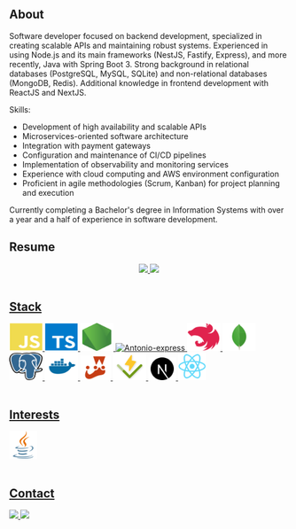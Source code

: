 ## About

Software developer focused on backend development, specialized in creating scalable APIs and maintaining robust systems. Experienced in using Node.js and its main frameworks (NestJS, Fastify, Express), and more recently, Java with Spring Boot 3. Strong background in relational databases (PostgreSQL, MySQL, SQLite) and non-relational databases (MongoDB, Redis). Additional knowledge in frontend development with ReactJS and NextJS.

Skills:
- Development of high availability and scalable APIs
- Microservices-oriented software architecture
- Integration with payment gateways
- Configuration and maintenance of CI/CD pipelines
- Implementation of observability and monitoring services
- Experience with cloud computing and AWS environment configuration
- Proficient in agile methodologies (Scrum, Kanban) for project planning and execution

Currently completing a Bachelor's degree in Information Systems with over a year and a half of experience in software development.

## Resume

<div align="center">
  <a href="https://github.com/DevVictor19">
  <img height="180em" src="https://github-readme-stats.vercel.app/api?username=DevVictor19&show_icons=true&theme=tokyonight&include_all_commits=true&count_private=true"/>
  <img height="180em" src="https://github-readme-stats.vercel.app/api/top-langs/?username=DevVictor19&layout=compact&langs_count=7&theme=tokyonight"/>
</div>
<br>

## Stack

<div>
  <img 
    src="https://raw.githubusercontent.com/devicons/devicon/master/icons/javascript/javascript-plain.svg" alt="Antonio-Js" 
    height="50" 
    width="60"  
    title="JavaScript"
  />
  <img 
    src="https://raw.githubusercontent.com/devicons/devicon/master/icons/typescript/typescript-original.svg" 
    alt="Antonio-ts" 
    height="50" 
    width="60"  
    title="TypeScript"
  />
   <img 
    src="https://raw.githubusercontent.com/devicons/devicon/master/icons/nodejs/nodejs-original.svg"
    alt="Antonio-node" 
    height="50" 
    width="60" 
    title="NodeJs"
  />
  <img 
    src="https://icongr.am/devicon/express-original.svg?size=128&color=83cd29" 
    alt="Antonio-express" 
    height="50" 
    width="60" 
    title="Express"
  />
  <img src="./assets/nestjs.svg"
    alt="Antonio-nestjs" 
    height="50" 
    width="60" 
    title="NestJS" 
  />
  <img 
    src="https://raw.githubusercontent.com/devicons/devicon/master/icons/mongodb/mongodb-original.svg"
    alt="Antonio-mongo" 
    height="50" 
    width="60" 
    title="MongoDB"
  />
  <img 
    src="./assets/postgres.svg" 
    alt="Antonio-postgres" 
    height="50" 
    width="60" 
    title="PostgresSQL"
  />
  <img 
    src="./assets/docker.svg" 
    alt="Antonio-docker" 
    height="50" 
    width="60" 
    title="Docker"
  />
  <img 
      src="./assets/jest.svg" 
      alt="Jest logo" 
      width="55"
      title="Jest" 
    />
  <img 
      src="./assets/vitest.svg" 
      alt="Vitest logo"  
      width="60" 
      title="Vitest"
    />
  <img 
      src="./assets/nextjs.svg" 
      alt="next logo" 
      width="50" 
      title="NextJs"
    />
   <img 
    src="https://raw.githubusercontent.com/devicons/devicon/master/icons/react/react-original.svg"
    alt="Antonio-React" 
    height="50" 
    width="50"  
    title="React"
  />
</div>
<br>

## Interests

<div>
    <img 
      src="./assets/java.svg" 
      alt="Java logo" 
      width="50" 
      title="Java"
    />
</div>
<br>
  
## Contact
  <div> 
    <a href = "mailto:antoniovictor1604@gmail.com">
      <img src="https://img.shields.io/badge/-Gmail-%23333?style=for-the-badge&logo=gmail&logoColor=white" target="_blank">
    </a>
    <a href="https://br.linkedin.com/in/antonio-victor-borges-4a2852228" target="_blank">
      <img src="https://img.shields.io/badge/-LinkedIn-%230077B5?style=for-the-badge&logo=linkedin&logoColor=white" target="_blank">
    </a> 
  </div>
<br>
